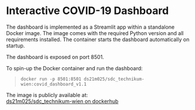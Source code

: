 # Interactive COVID-19 Dashboard

The dashboard is implemented as a Streamlit app within a standalone Docker image.
The image comes with the required Python version and all requirements installed.
The container starts the dashboard automatically on startup.

The dashboard is exposed on port 8501.

To spin-up the Docker container and run the dashboard:  
> `docker run -p 8501:8501 ds21m025/sdc_technikum-wien:covid_dashboard_v1.1`

The image is publicly available at:  
[ds21m025/sdc_technikum-wien on dockerhub](https://hub.docker.com/r/ds21m025/sdc_technikum-wien/tags)

